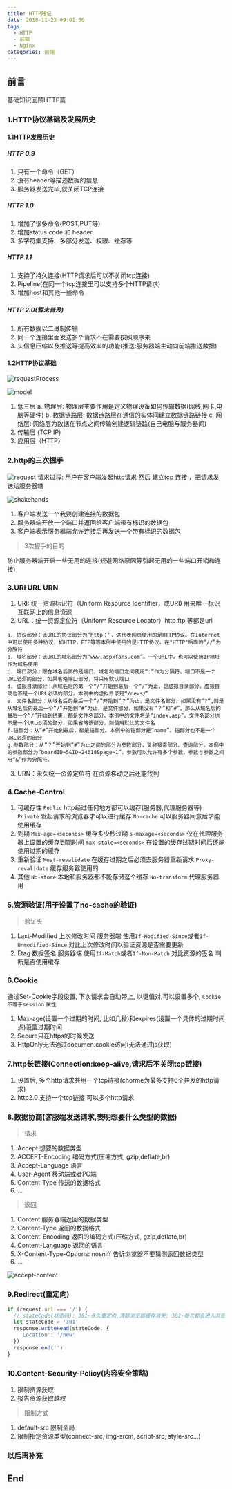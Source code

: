 ```yaml
---
title: HTTP随记
date: 2018-11-23 09:01:30
tags:
  - HTTP
  - 前端
  - Nginx
categories: 前端
---
```

## 前言

基础知识回顾HTTP篇

### 1.HTTP协议基础及发展历史

#### 1.1HTTP发展历史

##### HTTP 0.9

1. 只有一个命令（GET）
2. 没有header等描述数据的信息
3. 服务器发送完毕,就关闭TCP连接

##### HTTP 1.0

1. 增加了很多命令(POST,PUT等)
2. 增加status code 和 header
3. 多字符集支持、多部分发送、权限、缓存等

##### HTTP 1.1

1. 支持了持久连接(HTTP请求后可以不关闭tcp连接)
2. Pipeline(在同一个tcp连接里可以支持多个HTTP请求)
2. 增加host和其他一些命令

##### HTTP 2.0(暂未普及)

1. 所有数据以二进制传输
2. 同一个连接里面发送多个请求不在需要按照顺序来
3. 头信息压缩以及推送等提高效率的功能(推送:服务器端主动向前端推送数据)

#### 1.2HTTP协议基础

![requestProcess](https://github.com/Cxuyang/hexo-demo/blob/master/source/img/http/request.png)

![model](https://github.com/Cxuyang/hexo-demo/blob/master/source/img/http/model.png)
1. 低三层
a. 物理层: 物理层主要作用是定义物理设备如何传输数据(网线,网卡,电脑等硬件)
b. 数据链路层: 数据链路层在通信的实体间建立数据链路链接
c. 网络层: 网络层为数据在节点之间传输创建逻辑链路(自己电脑与服务器间)
2. 传输层 (TCP IP)
3. 应用层（HTTP）

### 2.http的三次握手

![request](https://github.com/Cxuyang/hexo-demo/blob/master/source/img/http/shakehans.png)
请求过程: 用户在客户端发起http请求 然后 建立tcp 连接 ，把请求发送给服务器端

![shakehands](https://github.com/Cxuyang/hexo-demo/blob/master/source/img/http/shakehans1.png)
1.	客户端发送一个我要创建连接的数据包
2.	服务器端开放一个端口并返回给客户端带有标识的数据包
3.	客户端表示服务器端允许连接后再发送一个带有标识的数据包

>3次握手的目的

防止服务器端开启一些无用的连接(规避网络原因等引起无用的一些端口开销和连接)

### 3.URI URL URN

1. URI: 统一资源标识符（Uniform Resource Identifier，或URI)  用来唯一标识互联网上的信息资源
2. URL：统一资源定位符（Uniform Resource Locator）http  ftp 等都是url
```
a. 协议部分：该URL的协议部分为“http：”，这代表网页使用的是HTTP协议。在Internet中可以使用多种协议，如HTTP，FTP等等本例中使用的是HTTP协议。在"HTTP"后面的“//”为分隔符
b. 域名部分：该URL的域名部分为“www.aspxfans.com”。一个URL中，也可以使用IP地址作为域名使用
c. 端口部分：跟在域名后面的是端口，域名和端口之间使用“:”作为分隔符。端口不是一个URL必须的部分，如果省略端口部分，将采用默认端口
d. 虚拟目录部分：从域名后的第一个“/”开始到最后一个“/”为止，是虚拟目录部分。虚拟目录也不是一个URL必须的部分。本例中的虚拟目录是“/news/”
e. 文件名部分：从域名后的最后一个“/”开始到“？”为止，是文件名部分，如果没有“?”,则是从域名后的最后一个“/”开始到“#”为止，是文件部分，如果没有“？”和“#”，那么从域名后的最后一个“/”开始到结束，都是文件名部分。本例中的文件名是“index.asp”。文件名部分也不是一个URL必须的部分，如果省略该部分，则使用默认的文件名
f.锚部分：从“#”开始到最后，都是锚部分。本例中的锚部分是“name”。锚部分也不是一个URL必须的部分
g.参数部分：从“？”开始到“#”为止之间的部分为参数部分，又称搜索部分、查询部分。本例中的参数部分为“boardID=5&ID=24618&page=1”。参数可以允许有多个参数，参数与参数之间用“&”作为分隔符。
```
3. URN：永久统一资源定位符 在资源移动之后还能找到

### 4.Cache-Control

1. 可缓存性
`Public`  http经过任何地方都可以缓存(服务器,代理服务器等)
`Private` 发起请求的浏览器才可以进行缓存
`No-cache` 可以服务器同意后才能使用缓存
2. 到期
`Max-age=<seconds>`  缓存多少秒过期
`s-maxage=<seconds>` 仅在代理服务器上设置的缓存到期时间
`max-stale=<seconds>` 在设置的缓存过期时间后还能使用过期的缓存
3. 重新验证
`Must-revalidate`  在缓存过期之后必须去服务器重新请求
`Proxy-revalidate`  缓存服务器使用的
4. 其他
`No-store`  本地和服务器都不能存储这个缓存
`No-transform` 代理服务器用

### 5.资源验证(用于设置了no-cache的验证)

>验证头
1. Last-Modified
上次修改时间
服务器端 使用`If-Modified-Since`或者`If-Unmodified-Since`
对比上次修改时间以验证资源是否需要更新
2. Etag
数据签名
服务器端 使用`If-Match`或者`If-Non-Match`
对比资源的签名 判断是否使用缓存

### 6.Cookie

通过Set-Cookie字段设置, 下次请求会自动带上, 以键值对,可以设置多个, `Cookie不等于session`
`属性`
1. Max-age(设置一个过期的时间, 比如几秒)和expires(设置一个具体的过期时间点)设置过期时间
2. Secure只在https的时候发送
2. HttpOnly无法通过documen.cookie访问(无法通过js获取)

### 7.http长链接(Connection:keep-alive,请求后不关闭tcp链接)

1. 设置后, 多个http请求共用一个tcp链接(chorme为最多支持6个并发的http请求)
2. http2.0 支持一个tcp链接 可以多个http请求

### 8.数据协商(客服端发送请求,表明想要什么类型的数据)

>请求

1. Accept 想要的数据类型
2. ACCEPT-Encoding  编码方式(压缩方式, gzip,deflate,br)
3. Accept-Language  语言
4. User-Agent  移动端或者PC端
5. Content-Type  传送的数据格式
6. ...

>返回

1. Content  服务器端返回的数据类型
2. Content-Type  返回的数据格式
3. Content-Encoding  返回的编码方式(压缩方式, gzip,deflate,br)
4. Content-Language  返回的语言
5. X-Content-Type-Options: nosniff   告诉浏览器不要猜测返回数据类型
6. ...

![accept-content](https://github.com/Cxuyang/hexo-demo/blob/master/source/img/http/accept-content.png)

### 9.Redirect(重定向)

``` js
if (request.url === '/') {
  // stateCode(状态码): 301-永久重定向,清除浏览器缓存消失; 302-每次都会进入浏览器进行跳转
  let stateCode = '301'
  response.writeHead(stateCode. {
    'Location': '/new'
  })
  response.end('')
}
```
### 10.Content-Security-Policy(内容安全策略)

1. 限制资源获取
2. 报告资源获取越权

>限制方式

1. default-src 限制全局
2. 限制指定资源类型(connect-src, img-srcm, script-src, style-src...)


### 以后再补充

## End

